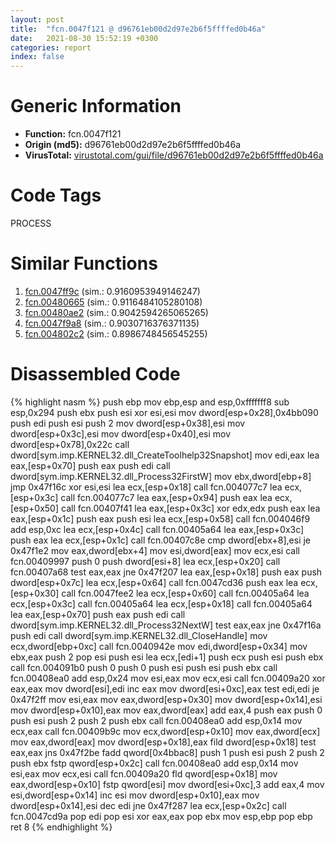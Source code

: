 ```yaml
---
layout: post
title:  "fcn.0047f121 @ d96761eb00d2d97e2b6f5ffffed0b46a"
date:   2021-08-30 15:52:19 +0300
categories: report
index: false
---
```


# Generic Information
- **Function:** fcn.0047f121
- **Origin (md5):** d96761eb00d2d97e2b6f5ffffed0b46a
- **VirusTotal:** [virustotal.com/gui/file/d96761eb00d2d97e2b6f5ffffed0b46a][virustotal_ref]

# Code Tags
<span class="tag" id="PROCESS">PROCESS</span>


# Similar Functions

1. [fcn.0047ff9c][similar_1_ref] (sim.: 0.9160953949146247)
2. [fcn.00480665][similar_2_ref] (sim.: 0.9116484105280108)
3. [fcn.00480ae2][similar_3_ref] (sim.: 0.9042594265065265)
4. [fcn.0047f9a8][similar_4_ref] (sim.: 0.9030716376371135)
5. [fcn.004802c2][similar_5_ref] (sim.: 0.8986748456545255)


# Disassembled Code

{% highlight nasm %}
push ebp
mov ebp,esp
and esp,0xfffffff8
sub esp,0x294
push ebx
push esi
xor esi,esi
mov dword[esp+0x28],0x4bb090
push edi
push esi
push 2
mov dword[esp+0x38],esi
mov dword[esp+0x3c],esi
mov dword[esp+0x40],esi
mov dword[esp+0x78],0x22c
call dword[sym.imp.KERNEL32.dll_CreateToolhelp32Snapshot]
mov edi,eax
lea eax,[esp+0x70]
push eax
push edi
call dword[sym.imp.KERNEL32.dll_Process32FirstW]
mov ebx,dword[ebp+8]
jmp 0x47f16c
xor esi,esi
lea ecx,[esp+0x18]
call fcn.004077c7
lea ecx,[esp+0x3c]
call fcn.004077c7
lea eax,[esp+0x94]
push eax
lea ecx,[esp+0x50]
call fcn.00407f41
lea eax,[esp+0x3c]
xor edx,edx
push eax
lea eax,[esp+0x1c]
push eax
push esi
lea ecx,[esp+0x58]
call fcn.004046f9
add esp,0xc
lea ecx,[esp+0x4c]
call fcn.00405a64
lea eax,[esp+0x3c]
push eax
lea ecx,[esp+0x1c]
call fcn.00407c8e
cmp dword[ebx+8],esi
je 0x47f1e2
mov eax,dword[ebx+4]
mov esi,dword[eax]
mov ecx,esi
call fcn.00409997
push 0
push dword[esi+8]
lea ecx,[esp+0x20]
call fcn.00407a68
test eax,eax
jne 0x47f207
lea eax,[esp+0x18]
push eax
push dword[esp+0x7c]
lea ecx,[esp+0x64]
call fcn.0047cd36
push eax
lea ecx,[esp+0x30]
call fcn.0047fee2
lea ecx,[esp+0x60]
call fcn.00405a64
lea ecx,[esp+0x3c]
call fcn.00405a64
lea ecx,[esp+0x18]
call fcn.00405a64
lea eax,[esp+0x70]
push eax
push edi
call dword[sym.imp.KERNEL32.dll_Process32NextW]
test eax,eax
jne 0x47f16a
push edi
call dword[sym.imp.KERNEL32.dll_CloseHandle]
mov ecx,dword[ebp+0xc]
call fcn.0040942e
mov edi,dword[esp+0x34]
mov ebx,eax
push 2
pop esi
push esi
lea ecx,[edi+1]
push ecx
push esi
push ebx
call fcn.004091b0
push 0
push 0
push esi
push esi
push ebx
call fcn.00408ea0
add esp,0x24
mov esi,eax
mov ecx,esi
call fcn.00409a20
xor eax,eax
mov dword[esi],edi
inc eax
mov dword[esi+0xc],eax
test edi,edi
je 0x47f2ff
mov esi,eax
mov eax,dword[esp+0x30]
mov dword[esp+0x14],esi
mov dword[esp+0x10],eax
mov eax,dword[eax]
add eax,4
push eax
push 0
push esi
push 2
push 2
push ebx
call fcn.00408ea0
add esp,0x14
mov ecx,eax
call fcn.00409b9c
mov ecx,dword[esp+0x10]
mov eax,dword[ecx]
mov eax,dword[eax]
mov dword[esp+0x18],eax
fild dword[esp+0x18]
test eax,eax
jns 0x47f2be
fadd qword[0x4bbac8]
push 1
push esi
push 2
push 2
push ebx
fstp qword[esp+0x2c]
call fcn.00408ea0
add esp,0x14
mov esi,eax
mov ecx,esi
call fcn.00409a20
fld qword[esp+0x18]
mov eax,dword[esp+0x10]
fstp qword[esi]
mov dword[esi+0xc],3
add eax,4
mov esi,dword[esp+0x14]
inc esi
mov dword[esp+0x10],eax
mov dword[esp+0x14],esi
dec edi
jne 0x47f287
lea ecx,[esp+0x2c]
call fcn.0047cd9a
pop edi
pop esi
xor eax,eax
pop ebx
mov esp,ebp
pop ebp
ret 8
{% endhighlight %}


[similar_1_ref]: /report/fcn.0047ff9c@d96761eb00d2d97e2b6f5ffffed0b46a
[similar_2_ref]: /report/fcn.00480665@d96761eb00d2d97e2b6f5ffffed0b46a
[similar_3_ref]: /report/fcn.00480ae2@d96761eb00d2d97e2b6f5ffffed0b46a
[similar_4_ref]: /report/fcn.0047f9a8@d96761eb00d2d97e2b6f5ffffed0b46a
[similar_5_ref]: /report/fcn.004802c2@d96761eb00d2d97e2b6f5ffffed0b46a
[virustotal_ref]: https://www.virustotal.com/gui/file/d96761eb00d2d97e2b6f5ffffed0b46a